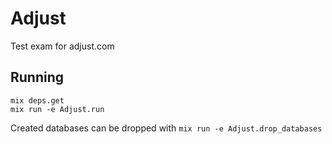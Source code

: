 # Adjust

Test exam for adjust.com

## Running

```
mix deps.get
mix run -e Adjust.run
```

Created databases can be dropped with `mix run -e Adjust.drop_databases`

